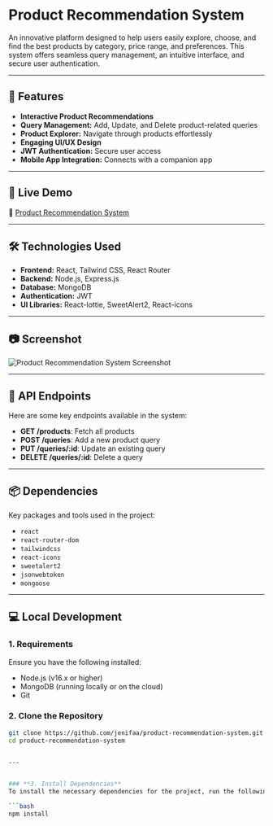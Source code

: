 # **Product Recommendation System**

An innovative platform designed to help users easily explore, choose, and find the best products by category, price range, and preferences. This system offers seamless query management, an intuitive interface, and secure user authentication.

---

## **🌟 Features**
- **Interactive Product Recommendations**
- **Query Management:** Add, Update, and Delete product-related queries
- **Product Explorer:** Navigate through products effortlessly
- **Engaging UI/UX Design**
- **JWT Authentication:** Secure user access
- **Mobile App Integration:** Connects with a companion app

---

## **🚀 Live Demo**
🔗 [Product Recommendation System](https://assignment-11-e8708.web.app)

---

## **🛠️ Technologies Used**
- **Frontend:** React, Tailwind CSS, React Router
- **Backend:** Node.js, Express.js
- **Database:** MongoDB
- **Authentication:** JWT
- **UI Libraries:** React-lottie, SweetAlert2, React-icons

---

## **📷 Screenshot**
![Product Recommendation System Screenshot](https://i.ibb.co/hFNRqd8/projects-ss.png)

---

## **📂 API Endpoints**
Here are some key endpoints available in the system:

- **GET /products**: Fetch all products
- **POST /queries**: Add a new product query
- **PUT /queries/:id**: Update an existing query
- **DELETE /queries/:id**: Delete a query

---

## **📦 Dependencies**
Key packages and tools used in the project:
- `react`
- `react-router-dom`
- `tailwindcss`
- `react-icons`
- `sweetalert2`
- `jsonwebtoken`
- `mongoose`

---

## **💻 Local Development**

### **1. Requirements**
Ensure you have the following installed:
- Node.js (v16.x or higher)
- MongoDB (running locally or on the cloud)
- Git

### **2. Clone the Repository**
```bash
git clone https://github.com/jenifaa/product-recommendation-system.git
cd product-recommendation-system


---


### **3. Install Dependencies**
To install the necessary dependencies for the project, run the following command in the root directory of your project:

```bash
npm install


